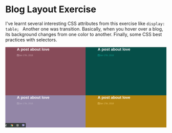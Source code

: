 # Blog Layout Exercise

I've learnt several interesting CSS attributes from this exercise like <code>display: table; </code>
Another one was transition. Basically, when you hover over a blog, its background changes from one color to another. Finally, some CSS best practices with selectors.


![alt text](https://github.com/sanginovs/Web-Development/blob/master/BlogLayout/look.png)


